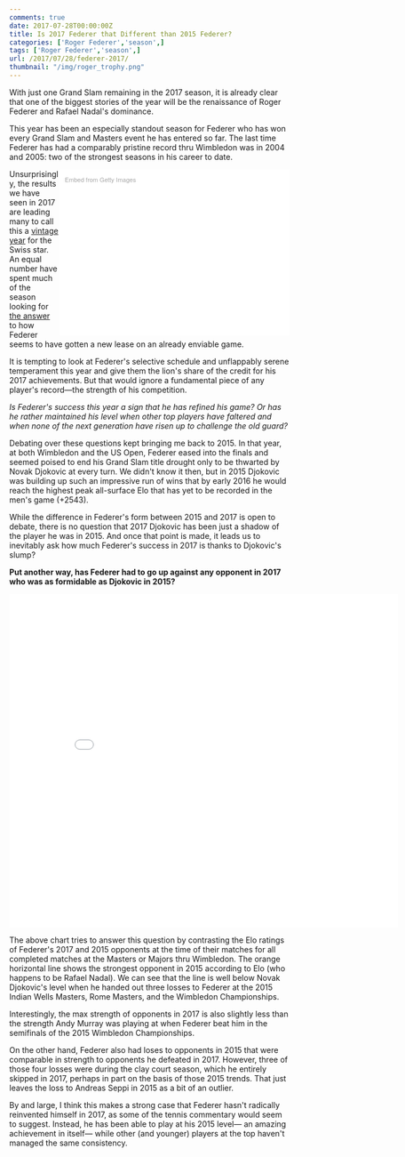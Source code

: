 ```yaml
---
comments: true
date: 2017-07-28T00:00:00Z
title: Is 2017 Federer that Different than 2015 Federer?
categories: ['Roger Federer','season',]
tags: ['Roger Federer','season',]
url: /2017/07/28/federer-2017/
thumbnail: "/img/roger_trophy.png"
---
```


With just one Grand Slam remaining in the 2017 season, it is already clear that one of the biggest stories of the year will be the renaissance of Roger Federer and Rafael Nadal's dominance. 


<!--more-->

This year has been an especially standout season for Federer who has won every Grand Slam and Masters event he has entered so far. The last time Federer has had a comparably pristine record thru Wimbledon was in 2004 and 2005: two of the strongest seasons in his career to date. 

<div class="getty embed image" style="background-color:#fff;display:inline-block;font-family:'Helvetica Neue',Helvetica,Arial,sans-serif;color:#a7a7a7;font-size:11px;width:100%;max-width:394px;float:right;padding:2%;"><div style="padding:0;margin:0;text-align:left;"><a href="http://www.gettyimages.com/detail/815435544" target="_blank" style="color:#a7a7a7;text-decoration:none;font-weight:normal !important;border:none;display:inline-block;">Embed from Getty Images</a></div><div style="overflow:hidden;position:relative;height:0;padding:66.666667% 0 0 0;width:100%;"><iframe src="//embed.gettyimages.com/embed/815435544?et=IqkkBKy4QrxN4712MkDe5Q&tld=com&viewMoreLink=off&sig=oI3mNiCG8uJsIE8wa0wS4UU_VoQWGQtNsqDh7bHKm7U=&caption=true" width="594" height="396" scrolling="no" frameborder="0" style="display:inline-block;position:absolute;top:0;left:0;width:100%;height:100%;margin:0;" ></iframe></div><p style="margin:0;"></p></div>

Unsurprisingly, the results we have seen in 2017 are leading many to call this a [vintage year](https://www.google.com/url?sa=t&rct=j&q=&esrc=s&source=web&cd=2&cad=rja&uact=8&ved=0ahUKEwizvqSL7qrVAhVDOSYKHdVgAJQQFgguMAE&url=http%3A%2F%2Fwww.espn.com%2Ftennis%2Fstory%2F_%2Fid%2F20080542%2Fwimbledon-roger-federer-comeback-story-just-keeps-getting-more-unbelievable&usg=AFQjCNFx2xPkTU3ufHm_UvTaSkPwJr79FQ) for the Swiss star. An equal number have spent much of the season looking for [the answer](https://www.google.com/url?sa=t&rct=j&q=&esrc=s&source=web&cd=2&cad=rja&uact=8&ved=0ahUKEwionYGy7qrVAhXBRyYKHfsQAqAQFggoMAE&url=http%3A%2F%2Fwww.tennis.com%2Fpro-game%2F2017%2F04%2Froger-federer-backhand-atp-tennis-rafael-nadal%2F65731%2F&usg=AFQjCNEW3B0IpNXHVsHu9SHXn3brSL1aEA) to how Federer seems to have gotten a new lease on an already enviable game. 

It is tempting to look at Federer's selective schedule and unflappably serene temperament this year and give them the lion's share of the credit for his 2017 achievements. But that would ignore a fundamental piece of any player's record&mdash;the strength of his competition. 

_Is Federer's success this year a sign that he has refined his game? Or has he rather maintained his level when other top players have faltered and when none of the next generation have risen up to challenge the old guard?_ 

Debating over these questions kept bringing me back to 2015. In that year, at both Wimbledon and the US Open, Federer eased into the finals and seemed poised to end his Grand Slam title drought only to be thwarted by Novak Djokovic at every turn. We didn't know it then, but in 2015 Djokovic was building up such an impressive run of wins that by early 2016 he would reach the highest peak all-surface Elo that has yet to be recorded in the men's game (+2543).

While the difference in Federer's form between 2015 and 2017 is open to debate, there is no question that 2017 Djokovic has been just a shadow of the player he was in 2015. And once that point is made, it leads us to inevitably ask how much Federer's success in 2017 is thanks to Djokovic's slump? 

**Put another way, has Federer had to go up against any opponent in 2017 who was as formidable as Djokovic in 2015?** 


<iframe width="700" height="600" frameborder="0" scrolling="no" src="//plot.ly/~on-the-t/1444.embed"></iframe>

The above chart tries to answer this question by contrasting the Elo ratings of Federer's 2017 and 2015 opponents at the time of their matches for all completed matches at the Masters or Majors thru Wimbledon. The orange horizontal line shows the strongest opponent in 2015 according to Elo (who happens to be Rafael Nadal). We can see that the line is well below Novak Djokovic's level when he handed out three losses to Federer at the 2015 Indian Wells Masters, Rome Masters, and the Wimbledon Championships.

Interestingly, the max strength of opponents in 2017 is also slightly less than the strength Andy Murray was playing at when Federer beat him in the semifinals of the 2015 Wimbledon Championships. 

On the other hand, Federer also had loses to opponents in 2015 that were comparable in strength to opponents he defeated in 2017. However, three of those four losses were during the clay court season, which he entirely skipped in 2017, perhaps in part on the basis of those 2015 trends. That just leaves the loss to Andreas Seppi in 2015 as a bit of an outlier. 


By and large, I think this makes a strong case that Federer hasn't radically reinvented himself in 2017, as some of the tennis commentary would seem to suggest. Instead, he has been able to play at his 2015 level&mdash; an amazing achievement in itself&mdash; while other (and younger) players at the top haven't managed the same consistency. 


